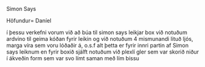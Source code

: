 Simon Says

Höfundur= Daníel

í þessu verkefni vorum við að búa til simon says leikjar box við notuðum ardvino til geima kóðan fyrir leikin og við notuðum 4 mismunandi lituð ljós, marga víra sem voru lóðaðir á, o.s.f alt þetta er fyrir innri partin af Simon says leiknum en fyrir boxið sjálft notuðum við plexlí gler sem var skorið niður í ákveðin form sem var svo límt saman með lím bissu

